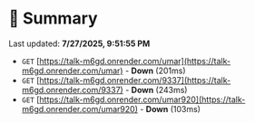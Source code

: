 # 📖 Summary
Last updated: **7/27/2025, 9:51:55 PM**

- `GET` [https://talk-m6gd.onrender.com/umar](https://talk-m6gd.onrender.com/umar) - **Down** (201ms)
- `GET` [https://talk-m6gd.onrender.com/9337](https://talk-m6gd.onrender.com/9337) - **Down** (243ms)
- `GET` [https://talk-m6gd.onrender.com/umar920](https://talk-m6gd.onrender.com/umar920) - **Down** (103ms)

